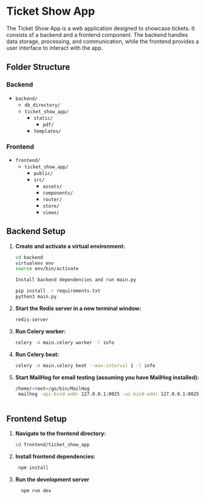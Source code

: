 # Ticket Show App

The Ticket Show App is a web application designed to showcase tickets. It consists of a backend and a frontend component. The backend handles data storage, processing, and communication, while the frontend provides a user interface to interact with the app.

## Folder Structure

### Backend

- `backend/`
  - `db_directory/`
  - `ticket_show_app/`
    - `static/`
      - `pdf/`
    - `templates/`

### Frontend

- `frontend/`
  - `ticket_show_app/`
    - `public/`
    - `src/`
      - `assets/`
      - `components/`
      - `router/`
      - `store/`
      - `views/`

## Backend Setup

1. **Create and activate a virtual environment:**

   ```bash
   cd backend
   virtualenv env
   source env/bin/activate

   Install backend dependencies and run main.py
   
   pip install -r requirements.txt
   python3 main.py
2. **Start the Redis server in a new terminal window:**

   ```bash
   redis-server
   
3. **Run Celery worker:**

   ```bash
   celery -A main.celery worker -l info

4. **Run Celery beat:**

   ```bash
   celery -A main.celery beat --max-interval 1 -l info

   
5. **Start MailHog for email testing (assuming you have MailHog installed):**

   ```bash
   /home/<root>/go/bin/MailHog
    mailhog -api-bind-addr 127.0.0.1:8025 -ui-bind-addr 127.0.0.1:8025 -smtp-bind-addr 127.0.0.1:1025



## Frontend Setup

1. **Navigate to the frontend directory:**

   ```bash
   cd frontend/ticket_show_app

2. **Install frontend dependencies:**

   ```bash
    npm install
   
3. **Run the development server**

   ```bash
     npm run dev
